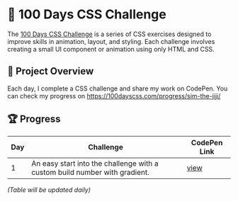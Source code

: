 # 🎨 100 Days CSS Challenge

The [100 Days CSS Challenge](https://100dayscss.com/about/) is a series of CSS exercises designed to improve skills in animation, layout, and styling. Each challenge involves creating a small UI component or animation using only HTML and CSS.


## 🚀 Project Overview
Each day, I complete a CSS challenge and share my work on CodePen. You can check my progress on https://100dayscss.com/progress/sim-the-jiji/


## 🏆 Progress

| Day  | Challenge | CodePen Link |
|------|----------|-------------|
| 1    | An easy start into the challenge with a custom build number with gradient. | [view](https://codepen.io/sim-the-jiji/pen/yyLjOoq) |

_(Table will be updated daily)_


